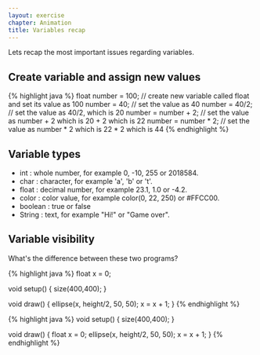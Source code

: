 ```yaml
---
layout: exercise
chapter: Animation
title: Variables recap
---
```


Lets recap the most important issues regarding variables.

## Create variable and assign new values

{% highlight java %}
float number = 100;   // create new variable called float and set its value as 100
number = 40;          // set the value as 40
number = 40/2;        // set the value as 40/2, which is 20
number = number + 2;  // set the value as number + 2 which is 20 + 2 which is 22
number = number * 2;  // set the value as number * 2 which is 22 * 2 which is 44
{% endhighlight %}

## Variable types

- int : whole number, for example 0, -10, 255 or 2018584.
- char : character, for example 'a', 'b' or 't'.
- float : decimal number, for example 23.1, 1.0 or -4.2.
- color : color value, for example color(0, 22, 250) or #FFCC00.
- boolean : true or false
- String : text, for example "Hi!" or "Game over".

## Variable visibility

What's the difference between these two programs?

{% highlight java %}
float x = 0;

void setup() {
  size(400,400);
}

void draw() {
  ellipse(x, height/2, 50, 50);
  x = x + 1;
}
{% endhighlight %}

{% highlight java %}
void setup() {
  size(400,400);
}

void draw() {
  float x = 0;
  ellipse(x, height/2, 50, 50);
  x = x + 1;
}
{% endhighlight %}

